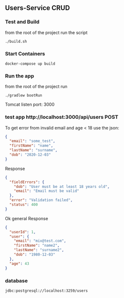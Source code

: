 ## Users-Service CRUD




### Test and Build
from the root of the project run the script

```
./build.sh
```

### Start Containers


```
docker-compose up build
```

### Run the app
from the root of the project run

```
./gradlew bootRun
```
Tomcat listen port: 3000

### test app http://localhost:3000/api/users POST

To get error from invalid email and age < 18 use the json:
```json
{
  "email": "some_test",
  "firstName": "name",
  "lastName": "surname",
  "dob": "2020-12-03"
}
```
Response
```json
{
  "fieldErrors": {
    "dob": "User must be at least 18 years old",
    "email": "Email must be valid"
  },
  "error": "Validation failed",
  "status": 400
}
```

Ok general Response
```json
{
  "userId": 1,
  "user": {
    "email": "mix@test.com",
    "firstName": "name2",
    "lastName": "surname2",
    "dob": "1980-12-03"
  },
  "age": 43
}
```

### database 

```
jdbc:postgresql://localhost:3259/users
```



